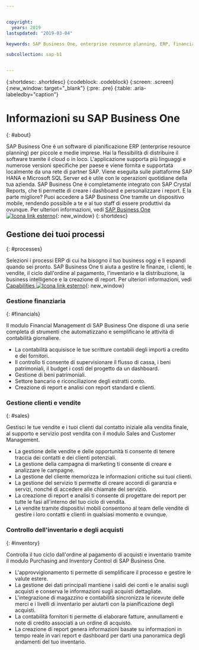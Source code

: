 ```yaml
---


copyright:
  years: 2019
lastupdated: "2019-03-04"

keywords: SAP Business One, enterprise resource planning, ERP, financials, sales, inventory

subcollection: sap-b1


---
```


{:shortdesc: .shortdesc}
{:codeblock: .codeblock}
{:screen: .screen}
{:new_window: target="_blank"}
{:pre: .pre}
{:table: .aria-labeledby="caption"}


# Informazioni su SAP Business One
{: #about}

SAP Business One è un software di pianificazione ERP (enterprise resource planning) per piccole e medie imprese. Hai la flessibilità di distribuire il software tramite il cloud o in loco. L'applicazione supporta più linguaggi e numerose versioni specifiche per paese e viene fornita e supportata localmente da una rete di partner SAP. Viene eseguita sulle piattaforme SAP HANA e Microsoft SQL Server ed è utile con le operazioni quotidiane della tua azienda. SAP Business One è completamente integrato con SAP Crystal Reports, che ti permette di creare i dashboard e personalizzare i report. E la parte migliore? Puoi accedere a SAP Business One tramite un dispositivo mobile, rendendo possibile a te e al tuo staff di essere produttivi da ovunque. Per ulteriori informazioni, vedi [SAP Business One ![Icona link esterno](../../icons/launch-glyph.svg "Icona link esterno")](https://www.sap.com/products/business-one.html){: new_window}
{: shortdesc}

## Gestione dei tuoi processi
{: #processes}

Selezioni i processi ERP di cui ha bisogno il tuo business oggi e li espandi quando sei pronto. SAP Business One ti aiuta a gestire le finanze, i clienti, le vendite, il ciclo dall'ordine al pagamento, l'inventario e la distribuzione, la business intelligence e la creazione di report. Per ulteriori informazioni, vedi [Capabilities ![Icona link esterno](../../icons/launch-glyph.svg "Icona link esterno")](https://www.sap.com/products/business-one/features.html){: new_window}

### Gestione finanziaria
{: #financials}

Il modulo Financial Management di SAP Business One dispone di una serie completa di strumenti che automatizzano e semplificano le attività di contabilità giornaliere.

* La contabilità acquisisce le tue scritture contabili degli importi a credito e dei fornitori.
* Il controllo ti consente di supervisionare il flusso di cassa, i beni patrimoniali, il budget i costi del progetto da un dashboard.
* Gestione di beni patrimoniali.
* Settore bancario e riconciliazione degli estratti conto.
* Creazione di report e analisi con report standard e clienti.

### Gestione clienti e vendite
{: #sales}

Gestisci le tue vendite e i tuoi clienti dal contatto iniziale alla vendita finale, al supporto e servizio post vendita con il modulo Sales and Customer Management.

* La gestione delle vendite e delle opportunità ti consente di tenere traccia dei contatti e dei clienti potenziali.
* La gestione della campagna di marketing ti consente di creare e analizzare le campagne.
* La gestione del cliente memorizza le informazioni critiche sui tuoi clienti.
* La gestione del servizio ti permette di creare accordi di garanzia e servizi, nonché di accedere alle chiamate del servizio.
* La creazione di report e analisi ti consente di progettare dei report per tutte le fasi all'interno del tuo ciclo di vendita.
* Le vendite tramite dispositivi mobili consentono al team delle vendite di gestire i loro contatti e clienti in qualsiasi momento e ovunque.

### Controllo dell'inventario e degli acquisti
{: #inventory}

Controlla il tuo ciclo dall'ordine al pagamento di acquisti e inventario tramite il modulo Purchasing and Inventory Control di SAP Business One.

* L'approvvigionamento ti permette di semplificare il processo e gestire le valute estere.
* La gestione dei dati principali mantiene i saldi dei conti e le analisi sugli acquisti e conserva le informazioni sugli acquisti dettagliate.
* L'integrazione di magazzino e contabilità sincronizza le ricevute delle merci e i livelli di inventario per aiutarti con la pianificazione degli acquisti.
* La contabilità fornitori ti permette di elaborare fatture, annullamenti e note di credito associati a un ordine di acquisto.
* La creazione di report genera informazioni basate su informazioni in tempo reale in vari report e dashboard per darti una panoramica degli andamenti del tuo inventario.
